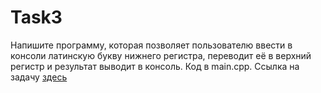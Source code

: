 # Task3
Напишите программу, которая позволяет пользователю ввести в консоли латинскую букву нижнего регистра,  переводит её в верхний регистр и результат выводит в консоль. 
Код в main.cpp.
Ссылка на задачу [здесь](http://cppstudio.com/post/4615/)
